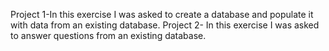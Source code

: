 Project 1-In this exercise I was asked to create a database and populate it with data from an existing database.
Project 2- In this exercise I was asked to answer questions from an existing database.
